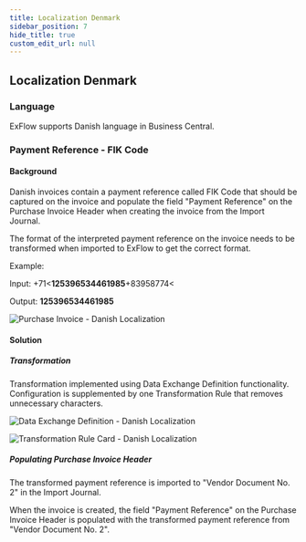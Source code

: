 ```yaml
---
title: Localization Denmark
sidebar_position: 7
hide_title: true
custom_edit_url: null
---
```

## Localization Denmark

### Language

ExFlow supports Danish language in Business Central.

### Payment Reference - FIK Code

#### Background

Danish invoices contain a payment reference called FIK Code that should
be captured on the invoice and populate the field "Payment Reference" on
the Purchase Invoice Header when creating the invoice from the Import
Journal.

The format of the interpreted payment reference on the invoice needs to
be transformed when imported to ExFlow to get the correct format.

Example:

Input: +71\<**125396534461985**+83958774\<

Output: **125396534461985**

![Purchase Invoice - Danish Localization](@site/static/img/media/image361.png)

#### Solution

##### Transformation

Transformation implemented using Data Exchange Definition functionality.
Configuration is supplemented by one Transformation Rule that removes unnecessary
characters.

![Data Exchange Definition - Danish Localization](@site/static/img/media/image362.png)

![Transformation Rule Card - Danish Localization](@site/static/img/media/image363.png)

##### Populating Purchase Invoice Header

The transformed payment reference is imported to "Vendor Document No. 2"
in the Import Journal.

When the invoice is created, the field "Payment Reference" on the
Purchase Invoice Header is populated with the transformed payment
reference from "Vendor Document No. 2".

